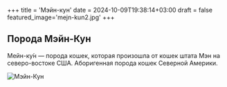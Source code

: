 +++
title = 'Мэйн-кун'
date = 2024-10-09T19:38:14+03:00
draft = false
featured_image='mejn-kun2.jpg'
+++
## Порода Мэйн-Кун


Мейн-ку́н — порода кошек, которая произошла от кошек штата Мэн на северо-востоке США. Аборигенная порода кошек Северной Америки.

![Мэйн-Кун](https://zooqi.by/social/cache/image_attachment_gallery/attachment-image/375/3884_15453859757787.jpg?1644402262)